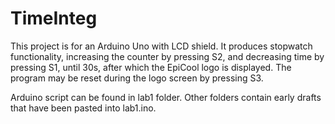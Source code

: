 TimeInteg
=========
This project is for an Arduino Uno with LCD shield.  It produces stopwatch functionality, increasing the counter by pressing S2, and decreasing time by pressing S1, until 30s, after which the EpiCool logo is displayed.  The program may be reset during the logo screen by pressing S3.

Arduino script can be found in lab1 folder.  Other folders contain early drafts that have been pasted into lab1.ino. 
